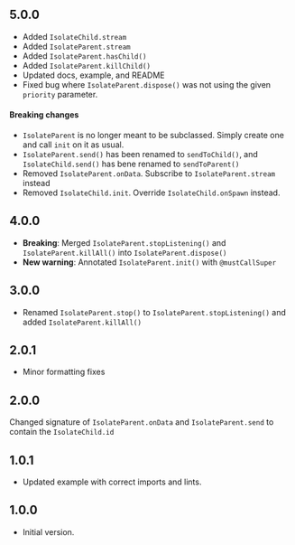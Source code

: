 ## 5.0.0
- Added `IsolateChild.stream`
- Added `IsolateParent.stream`
- Added `IsolateParent.hasChild()`
- Added `IsolateParent.killChild()`
- Updated docs, example, and README
- Fixed bug where `IsolateParent.dispose()` was not using the given `priority` parameter.

#### Breaking changes
- `IsolateParent` is no longer meant to be subclassed. Simply create one and call `init` on it as usual.
- `IsolateParent.send()` has been renamed to `sendToChild()`, and `IsolateChild.send()` has bene renamed to `sendToParent()`
- Removed `IsolateParent.onData`. Subscribe to `IsolateParent.stream` instead
- Removed `IsolateChild.init`. Override `IsolateChild.onSpawn` instead.

## 4.0.0

- **Breaking**: Merged `IsolateParent.stopListening()` and `IsolateParent.killAll()` into `IsolateParent.dispose()`
- **New warning**: Annotated `IsolateParent.init()` with `@mustCallSuper`

## 3.0.0

- Renamed `IsolateParent.stop()` to `IsolateParent.stopListening()` and added `IsolateParent.killAll()`

## 2.0.1

- Minor formatting fixes

## 2.0.0

Changed signature of `IsolateParent.onData` and `IsolateParent.send` to contain the `IsolateChild.id`

## 1.0.1

- Updated example with correct imports and lints.

## 1.0.0

- Initial version.
